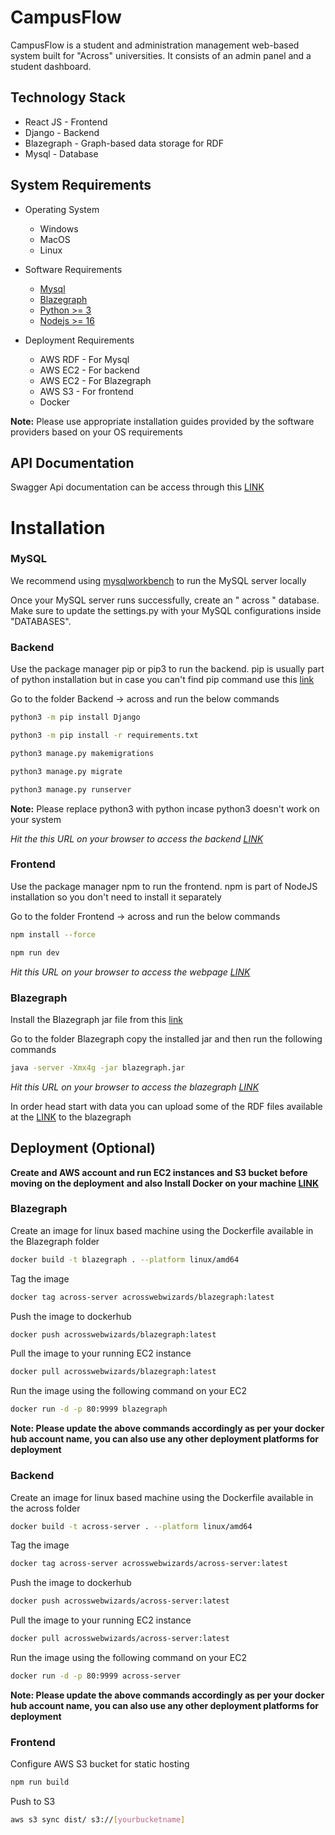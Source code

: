 # CampusFlow

CampusFlow is a student and administration management web-based system built for "Across" universities. It consists of an admin panel and a student dashboard.

## Technology Stack
- React JS - Frontend
- Django - Backend
- Blazegraph - Graph-based data storage for RDF
- Mysql - Database

## System Requirements
- Operating System
  - Windows
  - MacOS
  - Linux

- Software Requirements
  - [Mysql](https://dev.mysql.com/downloads/installer/)
  - [Blazegraph](https://github.com/blazegraph/blazegraph-python) 
  - [Python >= 3](https://www.python.org/downloads/)
  - [Nodejs >= 16](https://nodejs.org/en/download)

- Deployment Requirements
  - AWS RDF - For Mysql
  - AWS EC2 - For backend
  - AWS EC2 - For Blazegraph
  - AWS S3 - For frontend
  - Docker 

**Note:** Please use appropriate installation guides provided by the software providers based on your OS requirements

## API Documentation

Swagger Api documentation can be access through this [LINK](https://documenter.getpostman.com/view/31802738/2sA2xb7vjD)


# Installation

### MySQL
We recommend using [mysqlworkbench](https://www.mysql.com/products/workbench/) to run the MySQL server locally

Once your MySQL server runs successfully, create an " across " database.
Make sure to update the settings.py with your MySQL configurations inside "DATABASES".

### Backend

Use the package manager pip or pip3 to run the backend. pip is usually part of python installation but in case you can't find pip command use this [link](https://pip.pypa.io/en/stable/)


Go to the folder Backend -> across and run the below commands
```bash
python3 -m pip install Django
```
```bash
python3 -m pip install -r requirements.txt
```
```bash
python3 manage.py makemigrations
```
```bash
python3 manage.py migrate
```
```bash
python3 manage.py runserver
```
**Note:** Please replace python3 with python incase python3 doesn't work on your system

_Hit the this URL on your browser to access the backend [LINK](http://127.0.0.1:8000/)_


### Frontend

Use the package manager npm to run the frontend. npm is part of NodeJS installation so you don't need to install it separately


Go to the folder Frontend -> across and run the below commands
```bash
npm install --force
```
```bash
npm run dev
```
_Hit this URL on your browser to access the webpage [LINK](http://localhost:5173/)_


### Blazegraph

Install the Blazegraph jar file from this [link](https://github.com/blazegraph/database/wiki/Quick_Start)

Go to the folder Blazegraph copy the installed jar and then run the following commands
```bash
java -server -Xmx4g -jar blazegraph.jar
```

_Hit this URL on your browser to access the blazegraph [LINK](http://localhost:9999/blazegraph/)_

In order head start with data you can upload some of the RDF files available at the [LINK](https://github.com/blazegraph/database/wiki/Quick_Start) to the blazegraph

## Deployment (Optional)
**Create and AWS account and run EC2 instances and S3 bucket before moving on the deployment**
**and also Install Docker on your machine [LINK](https://www.docker.com/)**


### Blazegraph
Create an image for linux based machine using the Dockerfile available in the Blazegraph folder
```bash
docker build -t blazegraph . --platform linux/amd64
```
Tag the image
```bash
docker tag across-server acrosswebwizards/blazegraph:latest 
```
Push the image to dockerhub
```bash
docker push acrosswebwizards/blazegraph:latest   
```
Pull the image to your running EC2 instance
```bash
docker pull acrosswebwizards/blazegraph:latest   
```

Run the image using the following command on your EC2
```bash
docker run -d -p 80:9999 blazegraph
```
**Note: Please update the above commands accordingly as per your docker hub account name, you can also use any other deployment platforms for deployment**

### Backend
Create an image for linux based machine using the Dockerfile available in the across folder
```bash
docker build -t across-server . --platform linux/amd64
```
Tag the image
```bash
docker tag across-server acrosswebwizards/across-server:latest 
```
Push the image to dockerhub
```bash
docker push acrosswebwizards/across-server:latest   
```
Pull the image to your running EC2 instance
```bash
docker pull acrosswebwizards/across-server:latest   
```

Run the image using the following command on your EC2
```bash
docker run -d -p 80:9999 across-server
```
**Note: Please update the above commands accordingly as per your docker hub account name, you can also use any other deployment platforms for deployment**

### Frontend
Configure AWS S3 bucket for static hosting

```bash
npm run build
```
Push to S3
```bash
aws s3 sync dist/ s3://[yourbucketname] 
```